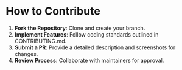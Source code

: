 # How to Contribute

1. **Fork the Repository**: Clone and create your branch.  
2. **Implement Features**: Follow coding standards outlined in CONTRIBUTING.md.  
3. **Submit a PR**: Provide a detailed description and screenshots for changes.  
4. **Review Process**: Collaborate with maintainers for approval.
